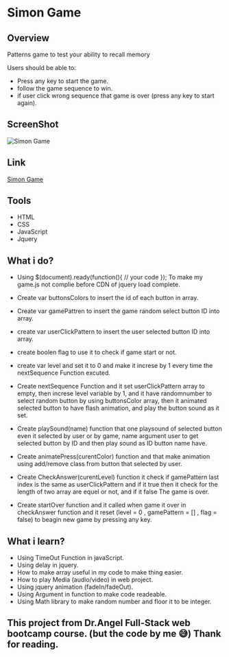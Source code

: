 # Simon Game

## Overview
Patterns game to test your ability to recall memory

Users should be able to:
 - Press any key to start the game.
 - follow the game sequence to win.
 - if user click wrong sequence that game is over (press any key to start again).

## ScreenShot

![Simon Game](https://github.com/medhatassm/Simon-Game/assets/146084564/1bb53e25-9439-40e6-9538-0839f7d20f3b)

## Link
[Simon Game]()

## Tools
- HTML
- CSS
- JavaScript
- Jquery

## What i do?
- Using $(document).ready(function(){
  // your code
  });
  To make my game.js not complie before CDN of jquery load complete.
  
- Create var buttonsColors to insert the id of each button in array.
- Create var gamePattren to insert the game random select button ID into array.
- create var userClickPattern to insert the user selected button ID into array.
- create boolen flag to use it to check if game start or not.
- create var level and set it to 0 and make it increse by 1 every time the nextSequence Function excuted.

- Create nextSequence Function and it set userClickPattern array to empty, then increse level variable by 1, and it have randomnumber to select random button by using buttonsColor array, then it animated selected button to have flash animation, and play the button sound as it set.
- Create playSound(name) function that one playsound of selected button even it selected by user or by game, name argument user to get selected button by ID and then play sound as ID button name have.
- Create animatePress(curentColor) function and that make animation using add/remove class from button that selected by user.
- Create CheckAnswer(curentLevel) function it check if gamePattern last index is the same as userClickPattern and if it true then it check for the length of two array are equel or not, and if it false The game is over.
- Create startOver function and it called when game it over in checkAnswer function and it reset (level = 0 , gamePattern = [] , flag = false) to beagin new game by pressing any key.

## What i learn?
- Using TimeOut Function in javaScript.
- Using delay in jquery.
- How to make array useful in my code to make thing easier.
- How to play Media (audio/video) in web project.
- Using jquery animation (fadeIn/fadeOut).
- Using Argument in function to make code readeable.
- Using Math library to make random number and floor it to be integer.

## This project from Dr.Angel Full-Stack web bootcamp course. (but the code by me 😅) Thank for reading.

